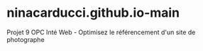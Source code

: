 # ninacarducci.github.io-main
 Projet 9 OPC Inté Web - Optimisez le référencement d'un site de photographe
